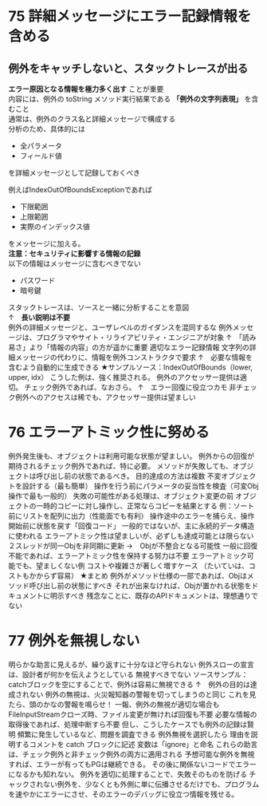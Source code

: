 # 75	詳細メッセージにエラー記録情報を含める
## 例外をキャッチしないと、スタックトレースが出る

**エラー原因となる情報を極力多く出す** ことが重要  
内容には、例外の toString メソッド実行結果である **「例外の文字列表現」** を含むこと  
通常は、例外のクラス名と詳細メッセージで構成する  
分析のため、具体的には  
* 全パラメータ  
* フィールド値  

を詳細メッセージとして記録しておくべき  

例えばIndexOutOfBoundsExceptionであれば  
* 下限範囲  
* 上限範囲  
* 実際のインデックス値  

をメッセージに加える。
　  
**注意：セキュリティに影響する情報の記録**  
以下の情報はメッセージに含むべきでない  
* パスワード
* 暗号鍵

スタックトレースは、ソースと一緒に分析することを意図  
↑　**長い説明は不要**  
例外の詳細メッセージと、ユーザレベルのガイダンスを混同するな
例外メッセージは、プログラマやサイト・リライアビリティ・エンジニアが対象
↑　「読み易さ」より「情報の内容」の方が遥かに重要
適切なエラー記録情報
文字列の詳細メッセージの代わりに、情報を例外コンストラクタで要求
↑　必要な情報を含むよう自動的に生成できる
★サンプルソース：IndexOutOfBounds（lower, upper, idx）
こうした例は、強く推奨される。
例外のアクセッサー提供は適切。
チェック例外であれば、なおさら。
↑　エラー回復に役立つカモ
非チェック例外へのアクセスは稀でも、アクセッサー提供は望ましい

# 76	エラーアトミック性に努める
例外発生後も、オブジェクトは利用可能な状態が望ましい。
例外からの回復が期待されるチェック例外であれば、特に必要。
メソッドが失敗しても、オブジェクトは呼び出し前の状態であるべき。
目的達成の方法は複数
不変オブジェクトを設計する（最も簡単）
操作を行う前にパラメータの妥当性を検査（可変Obj操作で最も一般的）
失敗の可能性がある処理は、オブジェクト変更の前
オブジェクトの一時的コピーに対し操作し、正常ならコピーを結果とする
例：ソート前にリストを配列に出力（性能面でも有利）
操作途中のエラーを捕らえ、操作開始前に状態を戻す「回復コード」
一般的ではないが、主に永続的データ構造に使われる
エラーアトミック性は望ましいが、必ずしも達成可能とは限らない
２スレッドが同一Objを非同期に更新
→　Objが不整合となる可能性
一般に回復不能であれば、エラーアトミック性を保持する努力は不要
エラーアトミック可能でも、望ましくない例
コストや複雑さが著しく増すケース
（たいていは、コストもかからず容易）
★まとめ
例外がメソッド仕様の一部であれば、Objはメソッド呼び出し前の状態にすべき
それが出来なければ、Objが置かれる状態をドキュメントに明示すべき
残念なことに、既存のAPIドキュメントは、理想通りでない

# 77	例外を無視しない
明らかな助言に見えるが、繰り返すに十分なほど守られない
例外スローの宣言は、設計者が何かを伝えようとしている
無視すべきでない
ソースサンプル：catchブロックを空にすることで、例外は容易に無視できる
↑　例外の目的は達成されない
例外の無視は、火災報知器の警報を切ってしまうのと同じ
これを見たら、頭のかなの警報を鳴らせ！
一報、例外の無視が適切な場合も
FileInputStreamクローズ時、ファイル変更が無ければ回復も不要
必要な情報の取得後であれば、処理中断すら不要
但し、こうしたケースでも例外の記録は賢明
頻繁に発生しているなど、問題を調査できる
例外無視を選択したら
理由を説明するコメントを catch ブロックに記述
変数は「ignore」と命名
これらの助言は、チェック例外と非チェック例外の両方に適用される
予想可能な例外を無視すれば、エラーが有ってもPGは継続できる。
その後に関係ないコードでエラーになるかも知れない。
例外を適切に処理することで、失敗そのものを防げる
チャックされない例外を、少なくとも外側に単に伝播させるだけでも、プログラムを速やかにエラーにさせ、そのエラーのデバッグに役立つ情報を残せる。
